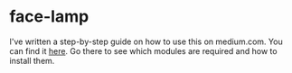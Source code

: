 # face-lamp

I've written a step-by-step guide on how to use this on medium.com. You can find it <a href="medium.com">here</a>.
Go there to see which modules are required and how to install them.
